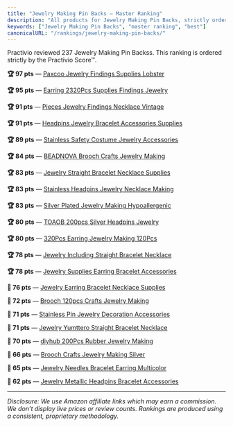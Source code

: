```yaml
---
title: "Jewelry Making Pin Backs — Master Ranking"
description: "All products for Jewelry Making Pin Backs, strictly ordered by the Practivio Score™."
keywords: ["Jewelry Making Pin Backs", "master ranking", "best"]
canonicalURL: "/rankings/jewelry-making-pin-backs/"
---
```


Practivio reviewed 237 Jewelry Making Pin Backss. This ranking is ordered strictly by the Practivio Score™.

**🏆 97 pts** — [Paxcoo Jewelry Findings Supplies Lobster](/products/paxcoo-jewelry-findings-supplies-lobster-B07543G29V/)

**🏆 95 pts** — [Earring 2320Pcs Supplies Findings Jewelry](/products/earring-2320pcs-supplies-findings-jewelry-B0894JWQ28/)

**🏆 91 pts** — [Pieces Jewelry Findings Necklace Vintage](/products/pieces-jewelry-findings-necklace-vintage-B09K4ZZNBR/)

**🏆 91 pts** — [Headpins Jewelry Bracelet Accessories Supplies](/products/headpins-jewelry-bracelet-accessories-supplies-B09SFWYNTL/)

**🏆 89 pts** — [Stainless Safety Costume Jewelry Accessories](/products/stainless-safety-costume-jewelry-accessories-B08G7ZW5BT/)

**🏆 84 pts** — [BEADNOVA Brooch Crafts Jewelry Making](/products/beadnova-brooch-crafts-jewelry-making-B08DKLLXTR/)

**🏆 83 pts** — [Jewelry Straight Bracelet Necklace Supplies](/products/jewelry-straight-bracelet-necklace-supplies-B0CD255LM6/)

**🏆 83 pts** — [Stainless Headpins Jewelry Necklace Making](/products/stainless-headpins-jewelry-necklace-making-B08FQC3RMK/)

**🏆 83 pts** — [Silver Plated Jewelry Making Hypoallergenic](/products/silver-plated-jewelry-making-hypoallergenic-B078ZHT7HZ/)

**🏆 80 pts** — [TOAOB 200pcs Silver Headpins Jewelry](/products/toaob-200pcs-silver-headpins-jewelry-B08BZ76RN7/)

**🏆 80 pts** — [320Pcs Earring Jewelry Making 120Pcs](/products/320pcs-earring-jewelry-making-120pcs-B0CSFZRSBR/)

**🏆 78 pts** — [Jewelry Including Straight Bracelet Necklace](/products/jewelry-including-straight-bracelet-necklace-B0CQXBCTH7/)

**🏆 78 pts** — [Jewelry Supplies Earring Bracelet Accessories](/products/jewelry-supplies-earring-bracelet-accessories-B0BHVF3NLC/)

**🛒 76 pts** — [Jewelry Earring Bracelet Necklace Supplies](/products/jewelry-earring-bracelet-necklace-supplies-B0D9R19WDY/)

**🛒 72 pts** — [Brooch 120pcs Crafts Jewelry Making](/products/brooch-120pcs-crafts-jewelry-making-B0CY5FFD4Y/)

**🛒 71 pts** — [Stainless Pin Jewelry Decoration Accessories](/products/stainless-pin-jewelry-decoration-accessories-B0CBWLH56F/)

**🛒 71 pts** — [Jewelry Yumttero Straight Bracelet Necklace](/products/jewelry-yumttero-straight-bracelet-necklace-B09MCVRCTL/)

**🛒 70 pts** — [diyhub 200Pcs Rubber Jewelry Making](/products/diyhub-200pcs-rubber-jewelry-making-B0CN6GLR4P/)

**🛒 66 pts** — [Brooch Crafts Jewelry Making Silver](/products/brooch-crafts-jewelry-making-silver-B0F4MKN9FK/)

**🛒 65 pts** — [Jewelry Needles Bracelet Earring Multicolor](/products/jewelry-needles-bracelet-earring-multicolor-B09F9B5DH4/)

**🛒 62 pts** — [Jewelry Metallic Headpins Bracelet Accessories](/products/jewelry-metallic-headpins-bracelet-accessories-B09GXLLD3T/)

---
_Disclosure: We use Amazon affiliate links which may earn a commission. We don’t display live prices or review counts. Rankings are produced using a consistent, proprietary methodology._
